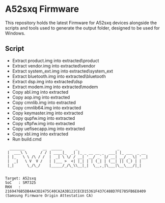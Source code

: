 # A52sxq Firmware

This repository holds the latest Firmware for A52sxq devices alongside the scripts and tools used to generate the output folder, designed to be used for Windows.

## Script

- Extract product.img into extracted\product
- Extract vendor.img into extracted\vendor
- Extract system_ext.img into extracted\system_ext
- Extract bluetooth.img into extracted\bluetooth
- Extract dsp.img into extracted\dsp
- Extract modem.img into extracted\modem
- Copy abl.img into extracted
- Copy aop.img into extracted
- Copy cmnlib.img into extracted
- Copy cmnlib64.img into extracted
- Copy keymaster.img into extracted
- Copy qupfw.img into extracted
- Copy sftpfw.img into extracted
- Copy uefisecapp.img into extracted
- Copy xbl.img into extracted
- Run build.cmd

```
  _______        __  _____      _                  _
 |  ___\ \      / / | ____|_  _| |_ _ __ __ _  ___| |_ ___  _ __
 | |_   \ \ /\ / /  |  _| \ \/ / __| '__/ _` |/ __| __/ _ \| '__|
 |  _|   \ V  V /   | |___ >  <| |_| | | (_| | (__| || (_) | |
 |_|      \_/\_/    |_____/_/\_\\__|_|  \__,_|\___|\__\___/|_|


Target: A52sxq
SoC   : SM7325
RKH   : 2169476B5DB4A43D2475C40CA2A3B122CECD15361F437C488D7FE785FB6E8409 (Samsung Firmware Origin Attestation CA)
```